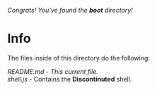 *Congrats! You've found the **boot** directory!*

# Info

The files inside of this directory do the following:

*README.md* - *This current file.*    
*shell.js* - Contains the **Discontinuted** shell.    
